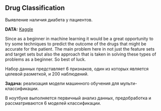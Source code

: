 ## Drug Classification
Выявление наличия диабета у пациентов.

**DATA:** [Kaggle](https://www.kaggle.com/datasets/prathamtripathi/drug-classification)

Since as a beginner in machine learning it would be a great opportunity to try some techniques to predict the outcome of the drugs that might be accurate for the patient. 
The main problem here in not just the feature sets and target sets but also the approach that is taken in solving these types of problems as a beginner. So best of luck.

Набор данных представляет 6 признаков, один из которых является целевой разметкой, и 200 наблюдений.

**Задача:** реализация модели машинного обучения для мульти-классификации.

В ноутбуке выполняется первичный анализ данных, предобработка и рассматриваются 6 моделей классификации.
